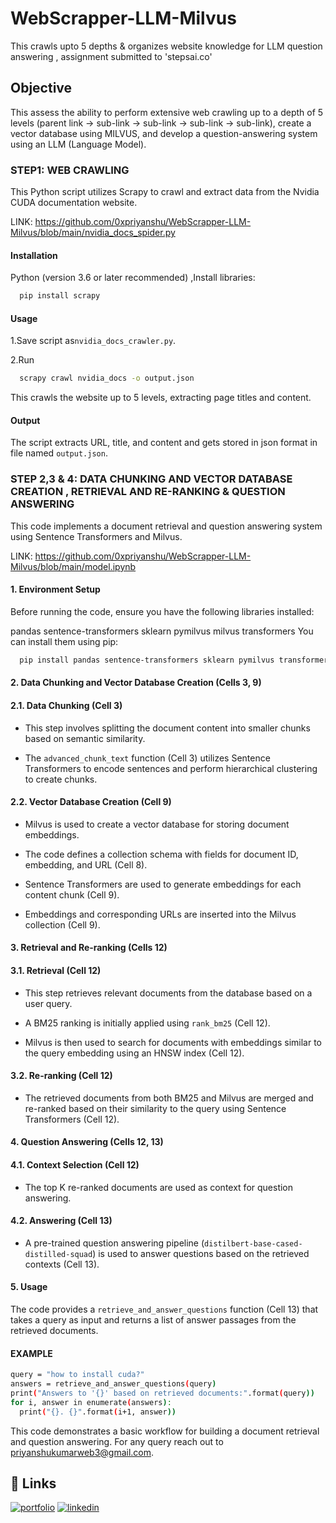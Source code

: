
# WebScrapper-LLM-Milvus

This crawls upto 5 depths &amp; organizes website knowledge for LLM question answering , assignment submitted to 'stepsai.co'



## Objective

This assess the ability to perform extensive web crawling up to a depth of 5 levels (parent link -> sub-link -> sub-link -> sub-link -> sub-link), create a vector database using MILVUS, and develop a question-answering system using an LLM (Language Model).




### STEP1: WEB CRAWLING
This Python script utilizes Scrapy to crawl and extract data from the Nvidia CUDA documentation website.

LINK: https://github.com/0xpriyanshu/WebScrapper-LLM-Milvus/blob/main/nvidia_docs_spider.py

#### Installation
Python (version 3.6 or later recommended)
,Install libraries:

```bash
  pip install scrapy
```
#### Usage


    
1.Save script as`nvidia_docs_crawler.py`.

2.Run

```bash
  scrapy crawl nvidia_docs -o output.json
```
This crawls the website up to 5 levels, extracting page titles and content.

#### Output

The script extracts URL, title, and content and gets stored in json format in file named `output.json`.

### STEP 2,3 & 4: DATA CHUNKING AND VECTOR DATABASE CREATION , RETRIEVAL AND RE-RANKING & QUESTION ANSWERING
This code implements a document retrieval and question answering system using Sentence Transformers and Milvus.

LINK: https://github.com/0xpriyanshu/WebScrapper-LLM-Milvus/blob/main/model.ipynb

#### 1. Environment Setup

Before running the code, ensure you have the following libraries installed:

pandas
sentence-transformers
sklearn
pymilvus
milvus
transformers
You can install them using pip:

```bash
  pip install pandas sentence-transformers sklearn pymilvus transformers
```
#### 2. Data Chunking and Vector Database Creation (Cells 3, 9)
#### 2.1. Data Chunking (Cell 3)
- This step involves splitting the document content into smaller chunks based on semantic similarity.

- The `advanced_chunk_text` function (Cell 3) utilizes Sentence Transformers to encode sentences and perform hierarchical clustering to create chunks.

#### 2.2. Vector Database Creation (Cell 9)
- Milvus is used to create a vector database for storing document embeddings.

- The code defines a collection schema with fields for document ID, embedding, and URL (Cell 8).

- Sentence Transformers are used to generate embeddings for each content chunk (Cell 9).

- Embeddings and corresponding URLs are inserted into the Milvus collection (Cell 9).

#### 3. Retrieval and Re-ranking (Cells 12)

#### 3.1. Retrieval (Cell 12)

- This step retrieves relevant documents from the database based on a user query.

- A BM25 ranking is initially applied using `rank_bm25` (Cell 12).

- Milvus is then used to search for documents with embeddings similar to the query embedding using an HNSW index (Cell 12).

#### 3.2. Re-ranking (Cell 12)
- The retrieved documents from both BM25 and Milvus are merged and re-ranked based on their similarity to the query using Sentence Transformers (Cell 12).

#### 4. Question Answering (Cells 12, 13)

#### 4.1. Context Selection (Cell 12)
- The top K re-ranked documents are used as context for question answering.

#### 4.2. Answering (Cell 13)
- A pre-trained question answering pipeline (`distilbert-base-cased-distilled-squad`) is used to answer questions based on the retrieved contexts (Cell 13).

#### 5. Usage
The code provides a `retrieve_and_answer_questions` function (Cell 13) that takes a query as input and returns a list of answer passages from the retrieved documents.

#### EXAMPLE 

```bash
query = "how to install cuda?"
answers = retrieve_and_answer_questions(query)
print("Answers to '{}' based on retrieved documents:".format(query))
for i, answer in enumerate(answers):
  print("{}. {}".format(i+1, answer))
```

This code demonstrates a basic workflow for building a document retrieval and question answering. For any query reach out to priyanshukumarweb3@gmail.com.


## 🔗 Links
[![portfolio](https://img.shields.io/badge/my_portfolio-000?style=for-the-badge&logo=ko-fi&logoColor=white)](https://0xpriyanshu.github.io/0xpriyanshu/)
[![linkedin](https://img.shields.io/badge/linkedin-0A66C2?style=for-the-badge&logo=linkedin&logoColor=white)](https://www.linkedin.com/in/priyanshukrs)


